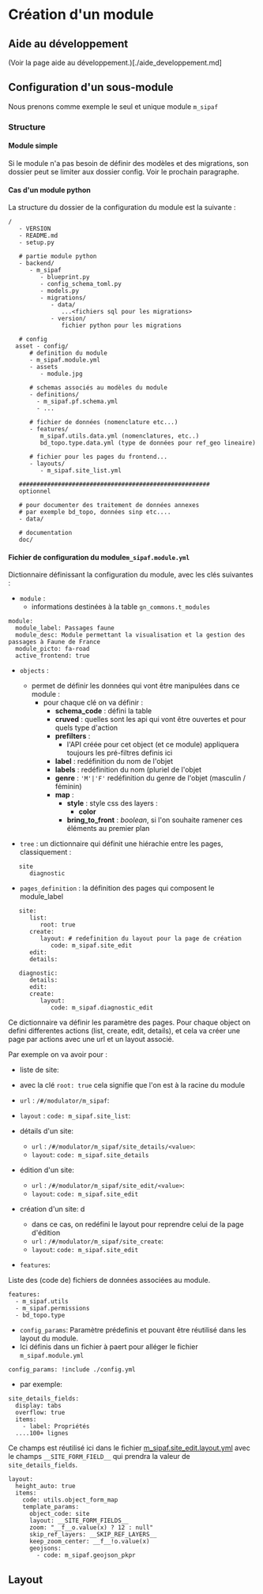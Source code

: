 # Création d'un module

## Aide au développement


(Voir la page aide au développement.)[./aide_developpement.md]


## Configuration d'un sous-module

Nous prenons comme exemple le seul et unique module `m_sipaf`

### Structure


#### Module simple

Si le module n'a pas besoin de définir des modèles et des migrations, son dossier peut se limiter aux dossier config. Voir le prochain paragraphe.

#### Cas d'un module python

La structure du dossier de la configuration du module est la suivante :

```
/
   - VERSION
   - README.md
   - setup.py

   # partie module python
   - backend/
      - m_sipaf
         - blueprint.py
         - config_schema_toml.py
         - models.py
         - migrations/
            - data/
               ...<fichiers sql pour les migrations>
            - version/
               fichier python pour les migrations

   # config
  asset - config/
      # definition du module
      - m_sipaf.module.yml
      - assets
         - module.jpg

      # schemas associés au modèles du module
      - definitions/
        - m_sipaf.pf.schema.yml
        - ...

      # fichier de données (nomenclature etc...)
      - features/
         m_sipaf.utils.data.yml (nomenclatures, etc..)
         bd_topo.type.data.yml (type de données pour ref_geo lineaire)

      # fichier pour les pages du frontend...
      - layouts/
         - m_sipaf.site_list.yml

   ######################################################
   optionnel

   # pour documenter des traitement de données annexes
   # par exemple bd_topo, données sinp etc....
   - data/

   # documentation
   doc/

```

#### Fichier de configuration du module`m_sipaf.module.yml`

Dictionnaire définissant la configuration du module, avec les clés suivantes :

- `module` :
   - informations destinées à la table `gn_commons.t_modules`

```
module:
  module_label: Passages faune
  module_desc: Module permettant la visualisation et la gestion des passages à Faune de France
  module_picto: fa-road
  active_frontend: true

```

-  `objects` :
   - permet de définir les données qui vont être manipulées dans ce module :
      - pour chaque clé on va définir :
         - **schema_code** : défini la table
         - **cruved** : quelles sont les api qui vont être ouvertes et pour quels type d'action
         - **prefilters** :
            - l'API créée pour cet object (et ce module) appliquera toujours les pré-filtres definis ici
         - **label** : redéfinition du nom de l'objet
         - **labels** : redéfinition du nom (pluriel de l'objet
         - **genre** : `'M'|'F'` redéfinition du genre de l'objet (masculin / féminin)
         - **map** :
            - **style** : style css des layers :
               - **color**
            - **bring_to_front** : *boolean*, si l'on souhaite ramener ces éléments au premier plan

- `tree` : un dictionnaire qui définit une hiérachie entre les pages, classiquement :
```
   site
      diagnostic
```
- `pages_definition` : la définition des pages qui composent le module_label
```
   site:
      list:
         root: true
      create:
         layout: # redefinition du layout pour la page de création
            code: m_sipaf.site_edit
      edit:
      details:

   diagnostic:
      details:
      edit:
      create:
         layout:
            code: m_sipaf.diagnostic_edit
```

Ce dictionnaire va définir les paramètre des pages.
Pour chaque object on defini differentes actions (list, create, edit, details), et cela va créer une page par actions avec une url et un layout associé.

Par exemple on va avoir pour :
- liste de  site:
- avec la clé `root: true` cela signifie que l'on est à la racine du module
 - `url` : `/#/modulator/m_sipaf`:
 - `layout` : `code: m_sipaf.site_list`:
- détails d'un site:
  - `url` : `/#/modulator/m_sipaf/site_details/<value>`:
  - `layout`:  `code: m_sipaf.site_details`
- édition d'un site:
  - `url` : `/#/modulator/m_sipaf/site_edit/<value>`:
  - `layout`:  `code: m_sipaf.site_edit`
- création d'un site: d
  - dans ce cas, on redéfini le layout pour reprendre celui de la page d'édition
  - `url` : `/#/modulator/m_sipaf/site_create`:
  - `layout`:  `code: m_sipaf.site_edit`

- `features`:

Liste des (code de) fichiers de données associées au module.

```
features:
  - m_sipaf.utils
  - m_sipaf.permissions
  - bd_topo.type

```

- `config_params`:
Paramètre prédefinis et pouvant être réutilisé dans les layout du module.
- Ici définis dans un fichier à paert pour alléger le fichier `m_sipaf.module.yml`

```
config_params: !include ./config.yml
```

- par exemple:
```
site_details_fields:
  display: tabs
  overflow: true
  items:
    - label: Propriétés
  ....100+ lignes
```

Ce champs est réutilisé ici dans le fichier [m_sipaf.site_edit.layout.yml](../contrib/m_sipaf/config/layouts/m_sipaf.site_edit.layout.yml) avec le champs `__SITE_FORM_FIELD__` qui prendra la valeur de `site_details_fields`.

```
layout:
  height_auto: true
  items:
    code: utils.object_form_map
    template_params:
      object_code: site
      layout: __SITE_FORM_FIELDS__
      zoom: "__f__o.value(x) ? 12 : null"
      skip_ref_layers: __SKIP_REF_LAYERS__
      keep_zoom_center: __f__!o.value(x)
      geojsons:
        - code: m_sipaf.geojson_pkpr
```

## Layout